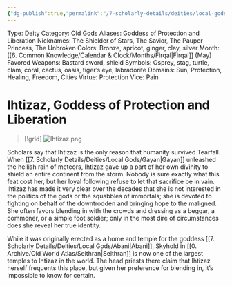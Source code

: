 ```yaml
---
{"dg-publish":true,"permalink":"/7-scholarly-details/deities/local-gods/ihtizaz/","noteIcon":""}
---
```



Type: Deity
Category: Old Gods
Aliases: Goddess of Protection and Liberation
Nicknames: The Shielder of Stars, The Savior, The Pauper Princess, The Unbroken
Colors: Bronze, apricot, ginger, clay, silver
Month: [[6. Common Knowledge/Calendar & Clock/Months/Firqal\|Firqal]] (May)
Favored Weapons: Bastard sword, shield
Symbols: Osprey, stag, turtle, clam, coral, cactus, oasis, tiger’s eye, labradorite
Domains: Sun, Protection, Healing, Freedom, Cities
Virtue: Protection
Vice: Pain

# Ihtizaz, Goddess of Protection and Liberation

>[!grid]
![Ihtizaz.png](/img/user/x.%20Assets/Attachments/Images/NPC%20Compendium/Ihtizaz.png)

Scholars say that Ihtizaz is the only reason that humanity survived Tearfall. When [[7. Scholarly Details/Deities/Local Gods/Gayan\|Gayan]] unleashed the hellish rain of meteors, Ihtizaz gave up a part of her own divinity to shield an entire continent from the storm. Nobody is sure exactly what this feat cost her, but her loyal following refuse to let that sacrifice be in vain. Ihtizaz has made it very clear over the decades that she is not interested in the politics of the gods or the squabbles of immortals; she is devoted to fighting on behalf of the downtrodden and bringing hope to the maligned. She often favors blending in with the crowds and dressing as a beggar, a commoner, or a simple foot soldier; only in the most dire of circumstances does she reveal her true identity.

While it was originally erected as a home and temple for the goddess [[7. Scholarly Details/Deities/Local Gods/Abani\|Abani]], Skyhold in [[0. Archive/Old World Atlas/Seithran\|Seithran]] is now one of the largest temples to Ihtizaz in the world. The head priests there claim that Ihtizaz herself frequents this place, but given her preference for blending in, it’s impossible to know for certain.
